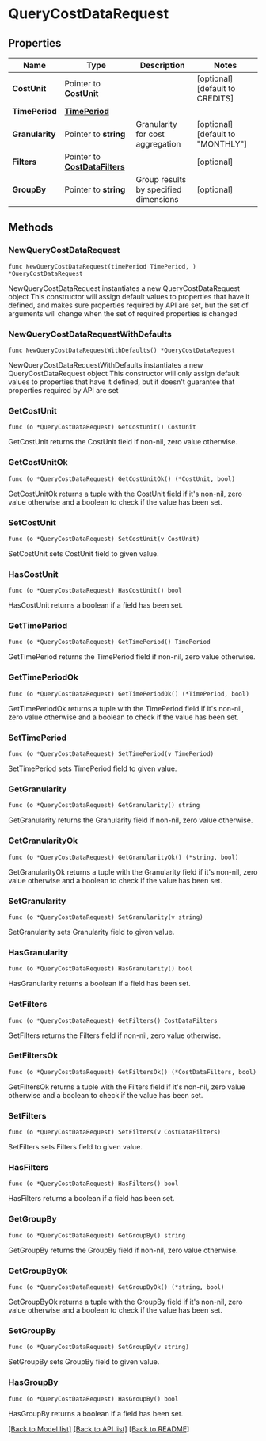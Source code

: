 # QueryCostDataRequest

## Properties

Name | Type | Description | Notes
------------ | ------------- | ------------- | -------------
**CostUnit** | Pointer to [**CostUnit**](CostUnit.md) |  | [optional] [default to CREDITS]
**TimePeriod** | [**TimePeriod**](TimePeriod.md) |  | 
**Granularity** | Pointer to **string** | Granularity for cost aggregation | [optional] [default to "MONTHLY"]
**Filters** | Pointer to [**CostDataFilters**](CostDataFilters.md) |  | [optional] 
**GroupBy** | Pointer to **string** | Group results by specified dimensions | [optional] 

## Methods

### NewQueryCostDataRequest

`func NewQueryCostDataRequest(timePeriod TimePeriod, ) *QueryCostDataRequest`

NewQueryCostDataRequest instantiates a new QueryCostDataRequest object
This constructor will assign default values to properties that have it defined,
and makes sure properties required by API are set, but the set of arguments
will change when the set of required properties is changed

### NewQueryCostDataRequestWithDefaults

`func NewQueryCostDataRequestWithDefaults() *QueryCostDataRequest`

NewQueryCostDataRequestWithDefaults instantiates a new QueryCostDataRequest object
This constructor will only assign default values to properties that have it defined,
but it doesn't guarantee that properties required by API are set

### GetCostUnit

`func (o *QueryCostDataRequest) GetCostUnit() CostUnit`

GetCostUnit returns the CostUnit field if non-nil, zero value otherwise.

### GetCostUnitOk

`func (o *QueryCostDataRequest) GetCostUnitOk() (*CostUnit, bool)`

GetCostUnitOk returns a tuple with the CostUnit field if it's non-nil, zero value otherwise
and a boolean to check if the value has been set.

### SetCostUnit

`func (o *QueryCostDataRequest) SetCostUnit(v CostUnit)`

SetCostUnit sets CostUnit field to given value.

### HasCostUnit

`func (o *QueryCostDataRequest) HasCostUnit() bool`

HasCostUnit returns a boolean if a field has been set.

### GetTimePeriod

`func (o *QueryCostDataRequest) GetTimePeriod() TimePeriod`

GetTimePeriod returns the TimePeriod field if non-nil, zero value otherwise.

### GetTimePeriodOk

`func (o *QueryCostDataRequest) GetTimePeriodOk() (*TimePeriod, bool)`

GetTimePeriodOk returns a tuple with the TimePeriod field if it's non-nil, zero value otherwise
and a boolean to check if the value has been set.

### SetTimePeriod

`func (o *QueryCostDataRequest) SetTimePeriod(v TimePeriod)`

SetTimePeriod sets TimePeriod field to given value.


### GetGranularity

`func (o *QueryCostDataRequest) GetGranularity() string`

GetGranularity returns the Granularity field if non-nil, zero value otherwise.

### GetGranularityOk

`func (o *QueryCostDataRequest) GetGranularityOk() (*string, bool)`

GetGranularityOk returns a tuple with the Granularity field if it's non-nil, zero value otherwise
and a boolean to check if the value has been set.

### SetGranularity

`func (o *QueryCostDataRequest) SetGranularity(v string)`

SetGranularity sets Granularity field to given value.

### HasGranularity

`func (o *QueryCostDataRequest) HasGranularity() bool`

HasGranularity returns a boolean if a field has been set.

### GetFilters

`func (o *QueryCostDataRequest) GetFilters() CostDataFilters`

GetFilters returns the Filters field if non-nil, zero value otherwise.

### GetFiltersOk

`func (o *QueryCostDataRequest) GetFiltersOk() (*CostDataFilters, bool)`

GetFiltersOk returns a tuple with the Filters field if it's non-nil, zero value otherwise
and a boolean to check if the value has been set.

### SetFilters

`func (o *QueryCostDataRequest) SetFilters(v CostDataFilters)`

SetFilters sets Filters field to given value.

### HasFilters

`func (o *QueryCostDataRequest) HasFilters() bool`

HasFilters returns a boolean if a field has been set.

### GetGroupBy

`func (o *QueryCostDataRequest) GetGroupBy() string`

GetGroupBy returns the GroupBy field if non-nil, zero value otherwise.

### GetGroupByOk

`func (o *QueryCostDataRequest) GetGroupByOk() (*string, bool)`

GetGroupByOk returns a tuple with the GroupBy field if it's non-nil, zero value otherwise
and a boolean to check if the value has been set.

### SetGroupBy

`func (o *QueryCostDataRequest) SetGroupBy(v string)`

SetGroupBy sets GroupBy field to given value.

### HasGroupBy

`func (o *QueryCostDataRequest) HasGroupBy() bool`

HasGroupBy returns a boolean if a field has been set.


[[Back to Model list]](../README.md#documentation-for-models) [[Back to API list]](../README.md#documentation-for-api-endpoints) [[Back to README]](../README.md)


